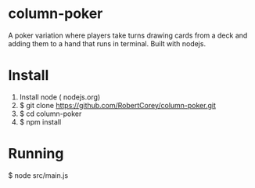 column-poker
============

A poker variation where players take turns drawing cards from a deck and adding them to a hand that runs in terminal.
Built with nodejs.

Install
===========
1. Install node ( nodejs.org)
2. $ git clone https://github.com/RobertCorey/column-poker.git
3. $ cd column-poker
4. $ npm install

Running
==========
$ node src/main.js
